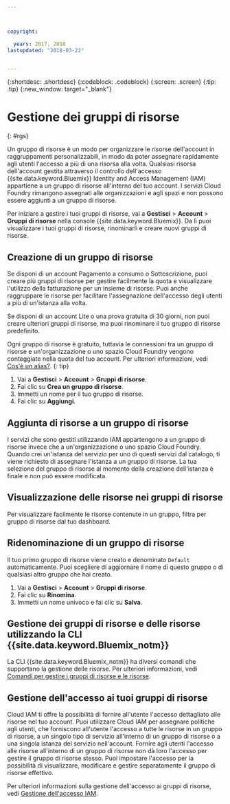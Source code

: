 ```yaml
---



copyright:

  years: 2017, 2018
lastupdated: "2018-03-22"


---
```


{:shortdesc: .shortdesc}
{:codeblock: .codeblock}
{:screen: .screen}
{:tip: .tip}
{:new_window: target="_blank"}

# Gestione dei gruppi di risorse
{: #rgs}

Un gruppo di risorse è un modo per organizzare le risorse dell'account in raggruppamenti personalizzabili, in modo da poter assegnare rapidamente agli utenti l'accesso a più di una risorsa alla volta. Qualsiasi risorsa dell'account gestita attraverso il controllo dell'accesso {{site.data.keyword.Bluemix}} Identity and Access Management (IAM) appartiene a un gruppo di risorse all'interno del tuo account. I servizi Cloud Foundry rimangono assegnati alle organizzazioni e agli spazi e non possono essere aggiunti a un gruppo di risorse.

Per iniziare a gestire i tuoi gruppi di risorse, vai a **Gestisci** &gt; **Account** &gt; **Gruppi di risorse** nella console {{site.data.keyword.Bluemix}}. Da lì puoi visualizzare i tuoi gruppi di risorse, rinominarli e creare nuovi gruppi di risorse.


## Creazione di un gruppo di risorse

Se disponi di un account Pagamento a consumo o Sottoscrizione, puoi creare più gruppi di risorse per gestire facilmente la quota e visualizzare l'utilizzo della fatturazione per un insieme di risorse. Puoi anche raggruppare le risorse per facilitare l'assegnazione dell'accesso degli utenti a più di un'istanza alla volta.

Se disponi di un account Lite o una prova gratuita di 30 giorni, non puoi creare ulteriori gruppi di risorse, ma puoi rinominare il tuo gruppo di risorse predefinito. 

Ogni gruppo di risorse è gratuito, tuttavia le connessioni tra un gruppo di risorse e un'organizzazione o uno spazio Cloud Foundry vengono conteggiate nella quota del tuo account. Per ulteriori informazioni, vedi [Cos'è un alias?](/docs/cfapps/connecting_apps.html#what_is_alias).
{: tip}

1. Vai a **Gestisci** &gt; **Account** &gt; **Gruppi di risorse**.
2. Fai clic su **Crea un gruppo di risorse**.
3. Immetti un nome per il tuo gruppo di risorse.
4. Fai clic su **Aggiungi**.

## Aggiunta di risorse a un gruppo di risorse

I servizi che sono gestiti utilizzando IAM appartengono a un gruppo di risorse invece che a un'organizzazione o uno spazio Cloud Foundry. Quando crei un'istanza del servizio per uno di questi servizi dal catalogo, ti viene richiesto di assegnare l'istanza a un gruppo di risorse. La tua selezione del gruppo di risorse al momento della creazione dell'istanza è finale e non può essere modificata.

## Visualizzazione delle risorse nei gruppi di risorse

Per visualizzare facilmente le risorse contenute in un gruppo, filtra per gruppo di risorse dal tuo dashboard.

## Ridenominazione di un gruppo di risorse

Il tuo primo gruppo di risorse viene creato e denominato `Default` automaticamente. Puoi scegliere di aggiornare il nome di questo gruppo o di qualsiasi altro gruppo che hai creato.

1. Vai a **Gestisci** &gt; **Account** &gt; **Gruppi di risorse**.
2. Fai clic su **Rinomina**.
3. Immetti un nome univoco e fai clic su **Salva**.

## Gestione dei gruppi di risorse e delle risorse utilizzando la CLI {{site.data.keyword.Bluemix_notm}}

La CLI {{site.data.keyword.Bluemix_notm}} ha diversi comandi che supportano la gestione delle risorse. Per ulteriori informazioni, vedi [Comandi per gestire i gruppi di risorse e le risorse](/docs/cli/reference/bluemix_cli/bx_cli.html#commands-for-managing-resource-groups-and-resources).

## Gestione dell'accesso ai tuoi gruppi di risorse

Cloud IAM ti offre la possibilità di fornire all'utente l'accesso dettagliato alle risorse nel tuo account. Puoi utilizzare Cloud IAM per assegnare politiche agli utenti, che forniscono all'utente l'accesso a tutte le risorse in un gruppo di risorse, a un singolo tipo di servizio all'interno di un gruppo di risorse o a una singola istanza del servizio nell'account. Fornire agli utenti l'accesso alle risorse all'interno di un gruppo di risorse non dà loro l'accesso per gestire il gruppo di risorse stesso. Puoi impostare l'accesso per la possibilità di visualizzare, modificare e gestire separatamente il gruppo di risorse effettivo.

Per ulteriori informazioni sulla gestione dell'accesso ai gruppi di risorse, vedi [Gestione dell'accesso IAM](/docs/iam/mngiam.html#iammanidaccser).
